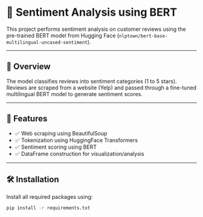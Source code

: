 # 🧠 Sentiment Analysis using BERT

This project performs sentiment analysis on customer reviews using the pre-trained BERT model from Hugging Face (`nlptown/bert-base-multilingual-uncased-sentiment`).

---

## 📌 Overview

The model classifies reviews into sentiment categories (1 to 5 stars). Reviews are scraped from a website (Yelp) and passed through a fine-tuned multilingual BERT model to generate sentiment scores.

---

## 🚀 Features

- ✅ Web scraping using BeautifulSoup
- ✅ Tokenization using HuggingFace Transformers
- ✅ Sentiment scoring using BERT
- ✅ DataFrame construction for visualization/analysis

---

## 🛠️ Installation

Install all required packages using:

```bash
pip install -r requirements.txt
